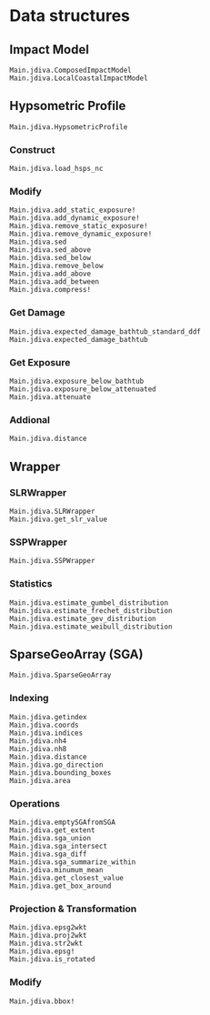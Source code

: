 # Data structures

## Impact Model
```@docs
Main.jdiva.ComposedImpactModel
Main.jdiva.LocalCoastalImpactModel
```

## Hypsometric Profile

```@docs
Main.jdiva.HypsometricProfile
```

### Construct
```@docs
Main.jdiva.load_hsps_nc
```

### Modify
```@docs
Main.jdiva.add_static_exposure!
Main.jdiva.add_dynamic_exposure!
Main.jdiva.remove_static_exposure!
Main.jdiva.remove_dynamic_exposure!
Main.jdiva.sed
Main.jdiva.sed_above
Main.jdiva.sed_below
Main.jdiva.remove_below
Main.jdiva.add_above
Main.jdiva.add_between
Main.jdiva.compress!
```

### Get Damage
```@docs
Main.jdiva.expected_damage_bathtub_standard_ddf
Main.jdiva.expected_damage_bathtub
```

### Get Exposure
```@docs
Main.jdiva.exposure_below_bathtub
Main.jdiva.exposure_below_attenuated
Main.jdiva.attenuate
```

### Addional
```
Main.jdiva.distance
```

## Wrapper
### SLRWrapper
```@docs
Main.jdiva.SLRWrapper
Main.jdiva.get_slr_value
```

### SSPWrapper
```@docs
Main.jdiva.SSPWrapper
```

### Statistics

```@docs
Main.jdiva.estimate_gumbel_distribution
Main.jdiva.estimate_frechet_distribution
Main.jdiva.estimate_gev_distribution
Main.jdiva.estimate_weibull_distribution
```

## SparseGeoArray (SGA)
```@docs
Main.jdiva.SparseGeoArray
```

### Indexing
```@docs
Main.jdiva.getindex
Main.jdiva.coords
Main.jdiva.indices
Main.jdiva.nh4
Main.jdiva.nh8
Main.jdiva.distance
Main.jdiva.go_direction
Main.jdiva.bounding_boxes
Main.jdiva.area
```

### Operations
```@docs
Main.jdiva.emptySGAfromSGA
Main.jdiva.get_extent
Main.jdiva.sga_union
Main.jdiva.sga_intersect
Main.jdiva.sga_diff
Main.jdiva.sga_summarize_within
Main.jdiva.minumum_mean
Main.jdiva.get_closest_value
Main.jdiva.get_box_around
```

### Projection & Transformation
```@docs
Main.jdiva.epsg2wkt
Main.jdiva.proj2wkt
Main.jdiva.str2wkt
Main.jdiva.epsg!
Main.jdiva.is_rotated
```

### Modify
```@docs
Main.jdiva.bbox!
```






